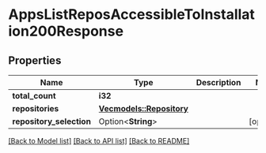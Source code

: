 # AppsListReposAccessibleToInstallation200Response

## Properties

Name | Type | Description | Notes
------------ | ------------- | ------------- | -------------
**total_count** | **i32** |  | 
**repositories** | [**Vec<models::Repository>**](repository.md) |  | 
**repository_selection** | Option<**String**> |  | [optional]

[[Back to Model list]](../README.md#documentation-for-models) [[Back to API list]](../README.md#documentation-for-api-endpoints) [[Back to README]](../README.md)



